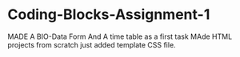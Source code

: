 # Coding-Blocks-Assignment-1
MADE A BIO-Data Form And A time table as a first task
MAde HTML projects from scratch just added template CSS file.
